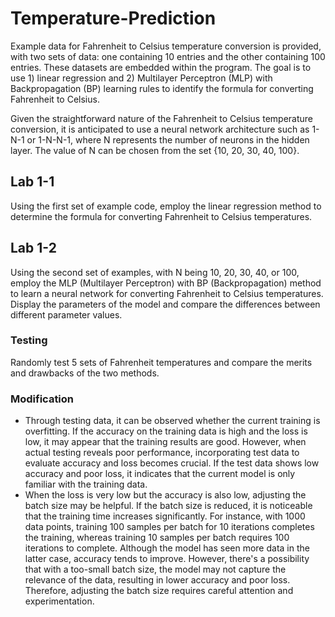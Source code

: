 # Temperature-Prediction
Example data for Fahrenheit to Celsius temperature conversion is provided, with two sets of data: one containing 10 entries and the other containing 100 entries. These datasets are embedded within the program. The goal is to use 1) linear regression and 2) Multilayer Perceptron (MLP) with Backpropagation (BP) learning rules to identify the formula for converting Fahrenheit to Celsius.

Given the straightforward nature of the Fahrenheit to Celsius temperature conversion, it is anticipated to use a neural network architecture such as 1-N-1 or 1-N-N-1, where N represents the number of neurons in the hidden layer. The value of N can be chosen from the set {10, 20, 30, 40, 100}.

## Lab 1-1
Using the first set of example code, employ the linear regression method to determine the formula for converting Fahrenheit to Celsius temperatures.

## Lab 1-2
Using the second set of examples, with N being 10, 20, 30, 40, or 100, employ the MLP (Multilayer Perceptron) with BP (Backpropagation) method to learn a neural network for converting Fahrenheit to Celsius temperatures. Display the parameters of the model and compare the differences between different parameter values.

### Testing
Randomly test 5 sets of Fahrenheit temperatures and compare the merits and drawbacks of the two methods.

### Modification
- Through testing data, it can be observed whether the current training is overfitting. If the accuracy on the training data is high and the loss is low, it may appear that the training results are good. However, when actual testing reveals poor performance, incorporating test data to evaluate accuracy and loss becomes crucial. If the test data shows low accuracy and poor loss, it indicates that the current model is only familiar with the training data.
- When the loss is very low but the accuracy is also low, adjusting the batch size may be helpful. If the batch size is reduced, it is noticeable that the training time increases significantly. For instance, with 1000 data points, training 100 samples per batch for 10 iterations completes the training, whereas training 10 samples per batch requires 100 iterations to complete. Although the model has seen more data in the latter case, accuracy tends to improve. However, there's a possibility that with a too-small batch size, the model may not capture the relevance of the data, resulting in lower accuracy and poor loss. Therefore, adjusting the batch size requires careful attention and experimentation.
